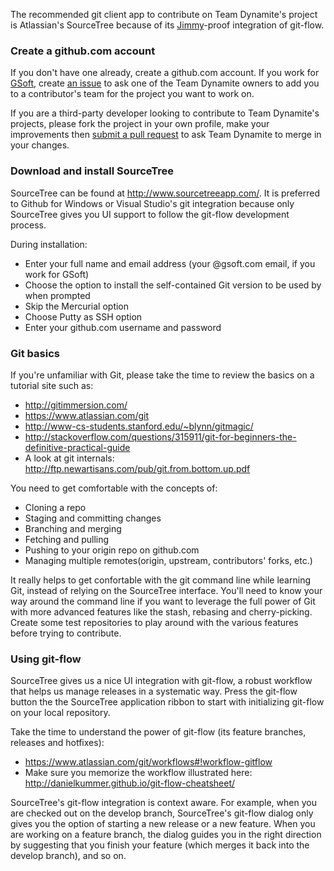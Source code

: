 The recommended git client app to contribute on Team Dynamite's project is Atlassian's SourceTree because of its [Jimmy](http://www.codinghorror.com/blog/2012/07/new-programming-jargon.html)-proof integration of git-flow.

### Create a github.com account
If you don't have one already, create a github.com account. If you work for [GSoft](http://www.gsoft.com), create [an issue](https://github.com/GSoft-SharePoint/Dynamite/issues) to ask one of the Team Dynamite owners to add you to a contributor's team for the project you want to work on.

If you are a third-party developer looking to contribute to Team Dynamite's projects, please fork the project in your own profile, make your improvements then [submit a pull request](https://help.github.com/articles/using-pull-requests) to ask Team Dynamite to merge in your changes.

### Download and install SourceTree
SourceTree can be found at http://www.sourcetreeapp.com/. It is preferred to Github for Windows or Visual Studio's git integration because only SourceTree gives you UI support to follow the git-flow development process.

During installation:
* Enter your full name and email address (your @gsoft.com email, if you work for GSoft)
* Choose the option to install the self-contained Git version to be used by when prompted
* Skip the Mercurial option
* Choose Putty as SSH option
* Enter your github.com username and password

### Git basics
If you're unfamiliar with Git, please take the time to review the basics on a tutorial site such as:
* http://gitimmersion.com/
* https://www.atlassian.com/git
* http://www-cs-students.stanford.edu/~blynn/gitmagic/
* http://stackoverflow.com/questions/315911/git-for-beginners-the-definitive-practical-guide
* A look at git internals: http://ftp.newartisans.com/pub/git.from.bottom.up.pdf

You need to get comfortable with the concepts of:
* Cloning a repo
* Staging and committing changes
* Branching and merging
* Fetching and pulling
* Pushing to your origin repo on github.com
* Managing multiple remotes(origin, upstream, contributors' forks, etc.)

It really helps to get confortable with the git command line while learning Git, instead of relying on the SourceTree interface. You'll need to know your way around the command line if you want to leverage the full power of Git with more advanced features like the stash, rebasing and cherry-picking. Create some test repositories to play around with the various features before trying to contribute.

### Using git-flow
SourceTree gives us a nice UI integration with git-flow, a robust workflow that helps us manage releases in a systematic way. Press the git-flow button the the SourceTree application ribbon to start with initializing git-flow on your local repository.

Take the time to understand the power of git-flow (its feature branches, releases and hotfixes):
* https://www.atlassian.com/git/workflows#!workflow-gitflow
* Make sure you memorize the workflow illustrated here: http://danielkummer.github.io/git-flow-cheatsheet/

SourceTree's git-flow integration is context aware. For example, when you are checked out on the develop branch, SourceTree's git-flow dialog only gives you the option of starting a new release or a new feature. When you are working on a feature branch, the dialog guides you in the right direction by suggesting that you finish your feature (which merges it back into the develop branch), and so on.